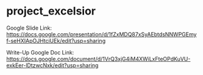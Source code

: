 # project_excelsior


Google Slide Link: https://docs.google.com/presentation/d/1fZxMDQ87xSyAEbtdsNNWPGEmyf-seHXIApOJHtciUEk/edit?usp=sharing

Write-Up Google Doc Link: https://docs.google.com/document/d/1VrQ3xjG4iM4XWiLxFteOPdKuVU-exkEer-lDtzwcNxk/edit?usp=sharing
